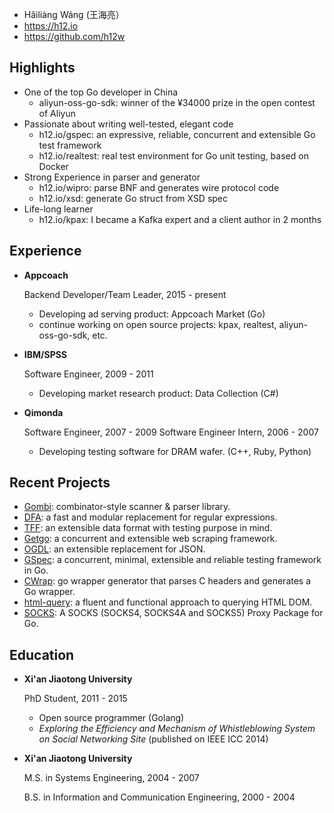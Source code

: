 * Hǎiliàng Wáng (王海亮）
* https://h12.io
* https://github.com/h12w

Highlights
----------

* One of the top Go developer in China
    - aliyun-oss-go-sdk: winner of the ¥34000 prize in the open contest of Aliyun
* Passionate about writing well-tested, elegant code
    - h12.io/gspec: an expressive, reliable, concurrent and extensible Go test framework
    - h12.io/realtest: real test environment for Go unit testing, based on Docker
* Strong Experience in parser and generator
    - h12.io/wipro: parse BNF and generates wire protocol code
    - h12.io/xsd: generate Go struct from XSD spec
* Life-long learner
    - h12.io/kpax: I became a Kafka expert and a client author in 2 months

Experience
----------
*   **Appcoach**

    Backend Developer/Team Leader, 2015 - present

    - Developing ad serving product: Appcoach Market (Go)
    - continue working on open source projects: kpax, realtest, aliyun-oss-go-sdk, etc.

*   **IBM/SPSS**

    Software Engineer, 2009 - 2011

    -   Developing market research product: Data Collection (C#)

*   **Qimonda**

    Software Engineer,        2007 - 2009
    Software Engineer Intern, 2006 - 2007

    -   Developing testing software for DRAM wafer. (C++, Ruby, Python)

Recent Projects
---------------

* [Gombi](https://github.com/h12w/gombi): combinator-style scanner & parser library.
* [DFA](https://github.com/h12w/dfa): a fast and modular replacement for regular
  expressions.
* [TFF](https://github.com/h12w/tff): an extensible data format with testing purpose
  in mind.
* [Getgo](https://github.com/haih12wliang/getgo): a concurrent and extensible web scraping
  framework.
* [OGDL](https://github.com/ogdl): an extensible replacement for JSON.
* [GSpec](https://github.com/h12w/gspec): a concurrent, minimal, extensible and
  reliable testing framework in Go.
* [CWrap](https://github.com/h12w/cwrap): go wrapper generator that parses C headers
  and generates a Go wrapper.
* [html-query](https://github.com/h12w/html-query): a fluent and functional approach
  to querying HTML DOM.
* [SOCKS](https://github.com/h12w/socks): A SOCKS (SOCKS4, SOCKS4A and SOCKS5) Proxy
  Package for Go.

Education
---------

*   **Xi'an Jiaotong University**

    PhD Student, 2011 - 2015

    -  Open source programmer (Golang)
    -  *Exploring the Efficiency and Mechanism of Whistleblowing System on
       Social Networking Site* (published on IEEE ICC 2014)

*   **Xi'an Jiaotong University**

    M.S. in Systems Engineering, 2004 - 2007

    B.S. in Information and Communication Engineering, 2000 - 2004
